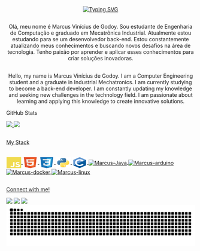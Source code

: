 <div align="center">
  <a href="https://git.io/typing-svg">
    <img src="https://readme-typing-svg.demolab.com?font=Fira+Code&weight=500&size=22&pause=1000&color=&center=true&vCenter=true&random=false&width=524&lines=Welcome+to+my+profile!" alt="Typing SVG">
  </a>
</div>

##

<p align="center">Olá, meu nome é Marcus Vinícius de Godoy. Sou estudante de Engenharia de Computação e graduado em Mecatrônica Industrial. Atualmente estou estudando para se um desenvolvedor back-end.
Estou constantemente atualizando meus conhecimentos e buscando novos desafios na área de tecnologia. Tenho paixão por aprender e aplicar esses conhecimentos para criar soluções inovadoras.
  
##

<p align="center">Hello, my name is Marcus Vinícius de Godoy. I am a Computer Engineering student and a graduate in Industrial Mechatronics. I am currently studying to become a back-end developer.
I am constantly updating my knowledge and seeking new challenges in the technology field. I am passionate about learning and applying this knowledge to create innovative solutions.
 
 GitHub Stats
<div>
  <a href="https://github.com/MarcusViniciusGodoy">
  <img height="180em" src="https://github-readme-stats.vercel.app/api?username=MarcusViniciusGodoy&show_icons=true&theme=tokyonight&include_all_commits=true&count_private=true"/>
  <img height="180em" src="https://github-readme-stats.vercel.app/api/top-langs?username=MarcusViniciusGodoy&layout=compact&langs_count=8&card_width=320&theme=tokyonight" />
</div>

##
 My Stack
<div style="display: inline_block"><br>
  <img align="center" alt="Marcus-Js" height="30" width="40" src="https://raw.githubusercontent.com/devicons/devicon/master/icons/javascript/javascript-plain.svg">
  <img align="center" alt="Marcus-HTML" height="30" width="40" src="https://raw.githubusercontent.com/devicons/devicon/master/icons/html5/html5-original.svg">
  <img align="center" alt="Marcus-CSS" height="30" width="40" src="https://raw.githubusercontent.com/devicons/devicon/master/icons/css3/css3-original.svg">
  <img align="center" alt="Marcus-Python" height="30" width="40" src="https://raw.githubusercontent.com/devicons/devicon/master/icons/python/python-original.svg">
  <img align="center" alt="Marcus-C" height="30" width="40" src="https://raw.githubusercontent.com/devicons/devicon/master/icons/c/c-original.svg">
  <img align="center" alt="Marcus-Java" height="30" width="40" src="https://cdn.jsdelivr.net/gh/devicons/devicon@latest/icons/java/java-original.svg">
  <img align="center" alt="Marcus-arduino" height="30" width="40" src="https://cdn.jsdelivr.net/gh/devicons/devicon@latest/icons/arduino/arduino-original-wordmark.svg">
  <img align="center" alt="Marcus-docker" height="30" width="40" src="https://cdn.jsdelivr.net/gh/devicons/devicon@latest/icons/docker/docker-original.svg">
  <img align="center" alt="Marcus-linux" height="30" width="40" src="https://cdn.jsdelivr.net/gh/devicons/devicon@latest/icons/linux/linux-original.svg">
</div>

 ##
 Connect with me!
<div> 
  <a href="mailto:marcusviniciusdegodoy@hotmail.com"><img src="https://img.shields.io/badge/Microsoft_Outlook-0078D4?style=for-the-badge&logo=microsoft-outlook&logoColor=white"></a>
  <a href="https://www.hackerrank.com/profile/MarcusViniciusGo"><img src="https://img.shields.io/badge/-Hackerrank-2EC866?style=for-the-badge&logo=HackerRank&logoColor=white"></a>
  <a href="https://www.linkedin.com/in/marcus-vin%C3%ADcius-godoy-15b5461a0/" target="_blank"><img src="https://img.shields.io/badge/-LinkedIn-%230077B5?style=for-the-badge&logo=linkedin&logoColor=white" target="_blank"></a>   
</div>

<picture align="center">
  <source media="(prefers-color-scheme: dark)" srcset="https://raw.githubusercontent.com/MarcusViniciusGodoy/MarcusViniciusGodoy/output/github-contribution-grid-snake-dark.svg">
  <source media="(prefers-color-scheme: light)" srcset="https://raw.githubusercontent.com/MarcusViniciusGodoy/MarcusViniciusGodoy/output/github-contribution-grid-snake-dark.svg">
  <img align="center" alt="github contribution grid snake animation" src="https://raw.githubusercontent.com/MarcusViniciusGodoy/MarcusViniciusGodoy/output/github-contribution-grid-snake.svg">
</picture>

